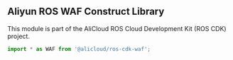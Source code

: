 ## Aliyun ROS WAF Construct Library

This module is part of the AliCloud ROS Cloud Development Kit (ROS CDK) project.

```python
import * as WAF from '@alicloud/ros-cdk-waf';
```
